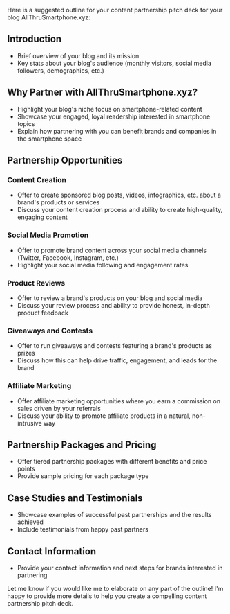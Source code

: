 
Here is a suggested outline for your content partnership pitch deck for your blog AllThruSmartphone.xyz:

## Introduction
- Brief overview of your blog and its mission
- Key stats about your blog's audience (monthly visitors, social media followers, demographics, etc.)

## Why Partner with AllThruSmartphone.xyz?
- Highlight your blog's niche focus on smartphone-related content
- Showcase your engaged, loyal readership interested in smartphone topics
- Explain how partnering with you can benefit brands and companies in the smartphone space

## Partnership Opportunities
### Content Creation
- Offer to create sponsored blog posts, videos, infographics, etc. about a brand's products or services
- Discuss your content creation process and ability to create high-quality, engaging content

### Social Media Promotion 
- Offer to promote brand content across your social media channels (Twitter, Facebook, Instagram, etc.)
- Highlight your social media following and engagement rates

### Product Reviews
- Offer to review a brand's products on your blog and social media
- Discuss your review process and ability to provide honest, in-depth product feedback

### Giveaways and Contests
- Offer to run giveaways and contests featuring a brand's products as prizes
- Discuss how this can help drive traffic, engagement, and leads for the brand

### Affiliate Marketing
- Offer affiliate marketing opportunities where you earn a commission on sales driven by your referrals
- Discuss your ability to promote affiliate products in a natural, non-intrusive way

## Partnership Packages and Pricing
- Offer tiered partnership packages with different benefits and price points
- Provide sample pricing for each package type

## Case Studies and Testimonials
- Showcase examples of successful past partnerships and the results achieved
- Include testimonials from happy past partners

## Contact Information
- Provide your contact information and next steps for brands interested in partnering

Let me know if you would like me to elaborate on any part of the outline! I'm happy to provide more details to help you create a compelling content partnership pitch deck.